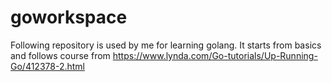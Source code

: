 # goworkspace

Following repository is used by me for learning golang. It starts from basics and follows course from https://www.lynda.com/Go-tutorials/Up-Running-Go/412378-2.html

